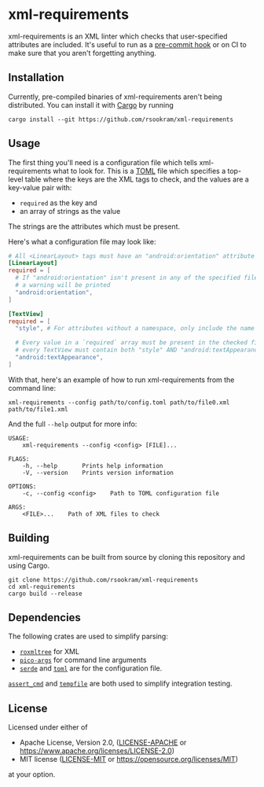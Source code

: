 # xml-requirements

xml-requirements is an XML linter which checks that user-specified attributes
are included. It's useful to run as a [pre-commit hook](pre-commit) or on CI to
make sure that you aren't forgetting anything.

## Installation

Currently, pre-compiled binaries of xml-requirements aren't being distributed.
You can install it with
[Cargo](https://doc.rust-lang.org/cargo/getting-started/installation.html) by
running

```
cargo install --git https://github.com/rsookram/xml-requirements
```

## Usage

The first thing you'll need is a configuration file which tells
xml-requirements what to look for. This is a
[TOML](https://github.com/toml-lang/toml) file which specifies a top-level
table where the keys are the XML tags to check, and the values are a key-value
pair with:

  - `required` as the key and
  - an array of strings as the value

The strings are the attributes which must be present.

Here's what a configuration file may look like:

```toml
# All <LinearLayout> tags must have an "android:orientation" attribute
[LinearLayout]
required = [
  # If "android:orientation" isn't present in any of the specified files, then
  # a warning will be printed
  "android:orientation",
]

[TextView]
required = [
  "style", # For attributes without a namespace, only include the name

  # Every value in a `required` array must be present in the checked files. So
  # every TextView must contain both "style" AND "android:textAppearance".
  "android:textAppearance",
]
```

With that, here's an example of how to run xml-requirements from the command
line:

```shell
xml-requirements --config path/to/config.toml path/to/file0.xml path/to/file1.xml
```

And the full `--help` output for more info:

```
USAGE:
    xml-requirements --config <config> [FILE]...

FLAGS:
    -h, --help       Prints help information
    -V, --version    Prints version information

OPTIONS:
    -c, --config <config>    Path to TOML configuration file

ARGS:
    <FILE>...    Path of XML files to check
```

## Building

xml-requirements can be built from source by cloning this repository and using
Cargo.

```
git clone https://github.com/rsookram/xml-requirements
cd xml-requirements
cargo build --release
```

## Dependencies

The following crates are used to simplify parsing:

- [`roxmltree`](https://crates.io/crates/roxmltree) for XML
- [`pico-args`](https://crates.io/crates/pico-args) for command line arguments
- [`serde`](https://crates.io/crates/serde) and
  [`toml`](https://crates.io/crates/toml) are for the configuration file.

[`assert_cmd`](https://crates.io/crates/assert_cmd) and
[`tempfile`](https://crates.io/crates/tempfile) are both used to simplify
integration testing.

## License

Licensed under either of

 * Apache License, Version 2.0, ([LICENSE-APACHE](LICENSE-APACHE) or
   https://www.apache.org/licenses/LICENSE-2.0)
 * MIT license ([LICENSE-MIT](LICENSE-MIT) or
   https://opensource.org/licenses/MIT)

at your option.
